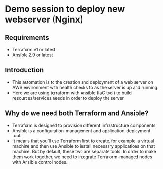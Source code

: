 # Demo session to deploy new webserver (Nginx)
## Requirements
* Terraform v1 or latest
* Ansible 2.9  or latest

## Introduction
* This automation is to the creation and deployment of a web server on AWS environment with health checks to as the server is up and running.
* Here we are using terraform with Ansible (IaC tool) to build resources/services needs in order to deploy the server


## Why do we need both Terraform and Ansible?
* Terraform is designed to provision different infrastructure components
* Ansible is a configuration-management and application-deployment tool. 
* It means that you’ll use Terraform first to create, for example, a virtual machine and then use Ansible to install necessary applications on that machine. But by default, these two are separate tools. In order to make them work together, we need to integrate Terraform-managed nodes with Ansible control nodes.